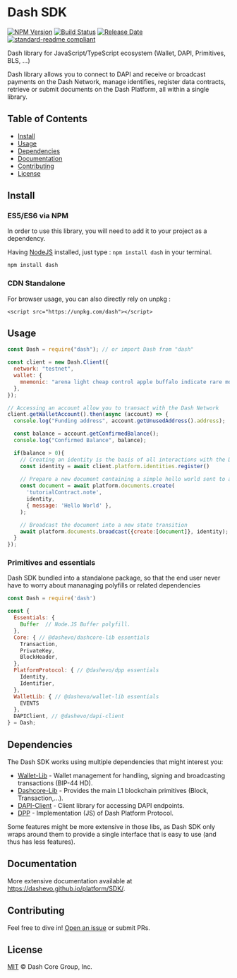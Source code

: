 # Dash SDK

[![NPM Version](https://img.shields.io/npm/v/dash)](https://www.npmjs.org/package/dash)
[![Build Status](https://github.com/dashevo/platform/actions/workflows/release.yml/badge.svg)](https://github.com/dashevo/platform/actions/workflows/release.yml)
[![Release Date](https://img.shields.io/github/release-date/dashevo/platform)](https://github.com/dashevo/platform/releases/latest)
[![standard-readme compliant](https://img.shields.io/badge/readme%20style-standard-brightgreen)](https://github.com/RichardLitt/standard-readme)

Dash library for JavaScript/TypeScript ecosystem (Wallet, DAPI, Primitives, BLS, ...)

Dash library allows you to connect to DAPI and receive or broadcast payments on the Dash Network, manage identifies, register data contracts, retrieve or submit documents on the Dash Platform, all within a single library.

## Table of Contents
- [Install](#install)
- [Usage](#usage)
- [Dependencies](#dependencies)
- [Documentation](#documentation)
- [Contributing](#contributing)
- [License](#license)

## Install

### ES5/ES6 via NPM

In order to use this library, you will need to add it to your project as a dependency.

Having [NodeJS](https://nodejs.org/) installed, just type : `npm install dash` in your terminal.

```sh
npm install dash
```


### CDN Standalone

For browser usage, you can also directly rely on unpkg : 

```
<script src="https://unpkg.com/dash"></script>
```

## Usage

```js
const Dash = require("dash"); // or import Dash from "dash"

const client = new Dash.Client({
  network: "testnet",
  wallet: {
    mnemonic: "arena light cheap control apple buffalo indicate rare motor valid accident isolate",
  },
});

// Accessing an account allow you to transact with the Dash Network
client.getWalletAccount().then(async (account) => {
  console.log("Funding address", account.getUnusedAddress().address);

  const balance = account.getConfirmedBalance();
  console.log("Confirmed Balance", balance);

  if(balance > 0){
    // Creating an identity is the basis of all interactions with the Dash Platform
    const identity = await client.platform.identities.register()
    
    // Prepare a new document containing a simple hello world sent to a hypothetical tutorial contract
    const document = await platform.documents.create(
      'tutorialContract.note',
      identity,
      { message: 'Hello World' },
    );

    // Broadcast the document into a new state transition
    await platform.documents.broadcast({create:[document]}, identity);
  }
});
```

### Primitives and essentials
Dash SDK bundled into a standalone package, 
so that the end user never have to worry about mananaging polyfills or related dependencies 

```javascript
const Dash = require('dash')

const {
  Essentials: {
    Buffer  // Node.JS Buffer polyfill.
  },
  Core: { // @dashevo/dashcore-lib essentials
    Transaction, 
    PrivateKey,
    BlockHeader,
  },
  PlatformProtocol: { // @dashevo/dpp essentials
    Identity,
    Identifier,
  },
  WalletLib: { // @dashevo/wallet-lib essentials
    EVENTS
  },
  DAPIClient, // @dashevo/dapi-client
} = Dash;
``` 

## Dependencies 

The Dash SDK works using multiple dependencies that might interest you:
- [Wallet-Lib](https://github.com/dashevo/platform/tree/master/packages/wallet-lib) - Wallet management for handling, signing and broadcasting transactions (BIP-44 HD).
- [Dashcore-Lib](https://github.com/dashevo/dashcore-lib) - Provides the main L1 blockchain primitives (Block, Transaction,...).
- [DAPI-Client](https://github.com/dashevo/platform/tree/master/packages/js-dapi-client) - Client library for accessing DAPI endpoints.
- [DPP](https://github.com/dashevo/platform/tree/master/packages/js-dpp) - Implementation (JS) of Dash Platform Protocol.

Some features might be more extensive in those libs, as Dash SDK only wraps around them to provide a single interface that is easy to use (and thus has less features).

## Documentation

More extensive documentation available at https://dashevo.github.io/platform/SDK/.

## Contributing

Feel free to dive in! [Open an issue](https://github.com/dashevo/platform/issues/new/choose) or submit PRs.

## License

[MIT](/LICENSE) © Dash Core Group, Inc.

